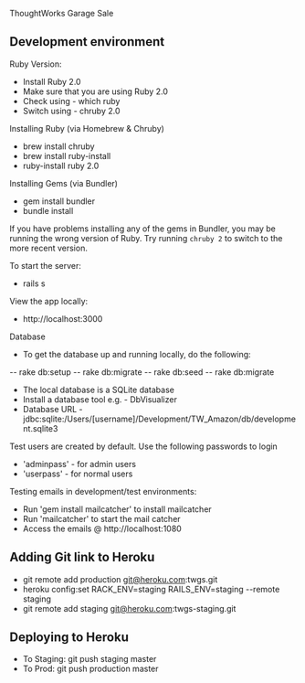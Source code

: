 ThoughtWorks Garage Sale


Development environment
-----------------------

Ruby Version:
- Install Ruby 2.0
- Make sure that you are using Ruby 2.0
- Check using - which ruby
- Switch using - chruby 2.0

Installing Ruby (via Homebrew & Chruby)
- brew install chruby
- brew install ruby-install
- ruby-install ruby 2.0

Installing Gems (via Bundler)
- gem install bundler
- bundle install

If you have problems installing any of the gems in Bundler, you may be running the wrong version of Ruby.
Try running `chruby 2` to switch to the more recent version.

To start the server:
- rails s

View the app locally:
- http://localhost:3000

Database
- To get the database up and running locally, do the following:

-- rake db:setup
-- rake db:migrate
-- rake db:seed
-- rake db:migrate

- The local database is a SQLite database
- Install a database tool e.g. - DbVisualizer
- Database URL - jdbc:sqlite:/Users/[username]/Development/TW_Amazon/db/development.sqlite3

Test users are created by default. Use the following passwords to login
- 'adminpass' - for admin users
- 'userpass'  - for normal users

Testing emails in development/test environments:
- Run 'gem install mailcatcher' to install mailcatcher
- Run 'mailcatcher' to start the mail catcher
- Access the emails @ http://localhost:1080


Adding Git link to Heroku
--------------------------
- git remote add production git@heroku.com:twgs.git
- heroku config:set RACK_ENV=staging RAILS_ENV=staging --remote staging
- git remote add staging git@heroku.com:twgs-staging.git

Deploying to Heroku
--------------------
- To Staging:  git push staging master
- To Prod:     git push production master

